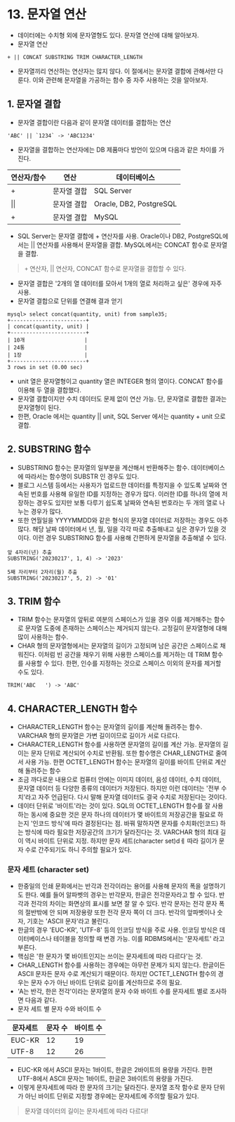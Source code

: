 # 13. 문자열 연산
- 데이터에는 수치형 외에 문자열형도 있다. 문자열 연산에 대해 알아보자.
- 문자열 연산
```text
+ || CONCAT SUBSTRING TRIM CHARACTER_LENGTH
```
- 문자열끼리 연산하는 연산자는 많지 않다. 이 절에서는 문자열 결합에 관해서만 다룬다. 이와 관련해 문자열을 가공하는 함수 중 자주 사용하는 것을 알아보자.

## 1. 문자열 결합
- 문자열 결합이란 다음과 같이 문자열 데이터를 결합하는 연산
```text
'ABC' || `1234` -> 'ABC1234'
```
- 문자열을 결합하는 연산자에는 DB 제품마다 방언이 있으며 다음과 같은 차이를 가진다.

| 연산자/함수       | 연산     | 데이터베이스                  |
|--------------|--------|-------------------------|
| +            | 문자열 결합 | SQL Server              |
| &#124;&#124; | 문자열 결합 | Oracle, DB2, PostgreSQL |
| +            | 문자열 결합 | MySQL                   |

- SQL Server는 문자열 결합에 + 연산자를 사용. Oracle이나 DB2, PostgreSQL에서는 || 연산자를 사용해서 문자열을 결합. 
MySQL에서는 CONCAT 함수로 문자열을 결합.
> `+` 연산자, || 연산자, CONCAT 함수로 문자열을 결합할 수 있다.
- 문자열 결합은 '2개의 열 데이터를 모아서 1개의 열로 처리하고 싶은' 경우에 자주 사용. 
- 문자열 결합으로 단위를 연결해 결과 얻기
```text
mysql> select concat(quantity, unit) from sample35;
+------------------------+
| concat(quantity, unit) |
+------------------------+
| 10개                   |
| 24통                   |
| 1장                    |
+------------------------+
3 rows in set (0.00 sec)
```
- unit 열은 문자열형이고 quantity 열은 INTEGER 형의 열이다. CONCAT 함수를 이용해 두 열을 결합했다.
- 문자열 결합이지만 수치 데이터도 문제 없이 연산 가능. 단, 문자열로 결합한 결과는 문자열형이 된다.
- 한편, Oracle 에서는 quantity || unit, SQL Server 에서는 quantity + unit 으로 결합.

## 2. SUBSTRING 함수
- SUBSTRING 함수는 문자열의 일부분을 계산해서 반환해주는 함수. 데이터베이스에 따라서는 함수명이 SUBSTR 인 경우도 있다.
- 블로그 시스템 등에서는 사용자가 업로드한 데이터를 특정지을 수 있도록 날짜와 연속된 번호를 사용해 유일한 ID를 지정하는 경우가 많다. 이러한 ID를 하나의 열에
저장하는 경우도 있지만 보통 다루기 쉽도록 날짜와 연속된 번호라는 두 개의 열로 나누는 경우가 많다.
- 또한 연월일을 YYYYMMDD와 같은 형식의 문자열 데이터로 저장하는 경우도 아주 많다. 해당 날짜 데이터에서 년, 월, 일을 각각 따로 추출해내고 싶은 경우가
있을 것이다. 이런 경우 SUBSTRING 함수를 사용해 간편하게 문자열을 추출해낼 수 있다.
```text
앞 4자리(년) 추출
SUBSTRING('20230217', 1, 4) -> '2023'

5째 자리부터 2자리(월) 추출
SUBSTRING('20230217', 5, 2) -> '01'
```

## 3. TRIM 함수
- TRIM 함수는 문자열의 앞뒤로 여분의 스페이스가 있을 경우 이를 제거해주는 함수로 문자열 도중에 존재하는 스페이스는 제거되지 않는다. 고정길이 문자열형에 대해
많이 사용하는 함수.
- CHAR 형의 문자열형에서는 문자열의 길이가 고정되며 남은 공간은 스페이스로 채워진다. 이처럼 빈 공간을 채우기 위해 사용한 스페이스를 제거하는 데 TRIM 함수를
사용할 수 있다. 한편, 인수를 지정하는 것으로 스페이스 이외의 문자를 제거할 수도 있다.
```text
TRIM('ABC   ') -> 'ABC'
```

## 4. CHARACTER_LENGTH 함수
- CHARACTER_LENGTH 함수는 문자열의 길이를 계산해 돌려주는 함수. VARCHAR 형의 문자열은 가변 길이이므로 길이가 서로 다르다.
- CHARACTER_LENGTH 함수를 사용하면 문자열의 길이를 계산 가능. 문자열의 길이는 문자 단위로 계산되어 수치로 반환됨. 또한 함수명은 CHAR_LENGTH로 줄여서
사용 가능. 한편 OCTET_LENGTH 함수는 문자열의 길이를 바이트 단위로 계산해 돌려주는 함수
- 조금 까다로운 내용으로 컴퓨터 안에는 이미지 데이터, 음성 데이터, 수치 데이터, 문자열 데이터 등 다양한 종류의 데이터가 저장된다. 하지만 이런 데이터는 '전부
수치'라고 자주 언급된다. 다시 말해 문자열 데이터도 결국 수치로 저장된다는 것이다.
- 데이터 단위로 '바이트'라는 것이 있다. SQL의 OCTET_LENGTH 함수를 잘 사용하는 동시에 중요한 것은 문자 하나의 데이터가 몇 바이트의 저장공간을 필요로
하는지 '인코드 방식'에 따라 결정된다는 점. 바꿔 말하자면 문자를 수치화(인코드) 하는 방식에 따라 필요한 저장공간의 크기가 달라진다는 것. VARCHAR 형의 최대
길이 역시 바이트 단위로 지정. 하지만 문자 세트(character set)dㅔ 따라 길이가 문자 수로 간주되기도 하니 주의할 필요가 있다.

### 문자 세트 (character set)
- 한중일의 인쇄 문화에서는 반각과 전각이라는 용어를 사용해 문자의 폭을 설명하기도 한다. 예를 들어 알파벳의 경우는 반각문자, 한글은 전각문자라고 할 수 있다.
반각과 전각의 차이는 화면상의 표시를 보면 잘 알 수 있다. 반각 문자는 전각 문자 폭의 절반밖에 안 되며 저장용량 또한 전각 문자 쪽이 더 크다. 반각의 앞파벳이나
숫자, 기호는 'ASCII 문자'라고 불린다.
- 한글의 경우 'EUC-KR', 'UTF-8' 등의 인코딩 방식을 주로 사용. 인코딩 방식은 데이터베이스나 테이블을 정의할 때 변경 가능. 이를 RDBMS에서는 '문자세트'
라고 부른다.
- 핵심은 '한 문자가 몇 바이트인지는 쓰이는 문자세트에 따라 다르다'는 것.
- CHAR_LENGTH 함수를 사용하는 경우에는 아무런 문제가 되지 않는다. 한글이든 ASCII 문자든 문자 수로 계산되기 때문이다. 하지만 OCTET_LENGTH 함수의
경우는 문자 수가 아닌 바이트 단위로 길이를 계산하므로 주의 필요.
- 'A는 반각, 한은 전각'이라는 문자열의 문자 수와 바이트 수를 문자세트 별로 조사하면 다음과 같다.
- 문자 세트 별 문자 수와 바이트 수

| 문자세트   | 문자 수 | 바이트 수 |
|--------|------|-------|
| EUC-KR | 12   | 19    |
| UTF-8  | 12   | 26    |

- EUC-KR 에서 ASCII 문자는 1바이트, 한글은 2바이트의 용량을 가진다. 한편 UTF-8에서 ASCII 문자는 1바이트, 한글은 3바이트의 용량을 가진다.
- 이렇게 문자세트에 따라 한 문자의 크기는 달라진다. 문자열 조작 함수로 문자 단위가 아닌 바이트 단위로 지정할 경우에는 문자세트에 주의할 필요가 있다.
> 문자열 데이터의 길이는 문자세트에 따라 다르다!

